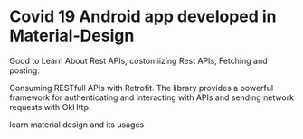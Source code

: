 # Covid 19 Android app developed in Material-Design
Good to Learn About Rest APIs, costomiizing Rest APIs, Fetching and posting.



Consuming RESTfull APIs with Retrofit. The library provides a powerful framework for authenticating and interacting with APIs and sending network requests with OkHttp.

learn material design and its usages
